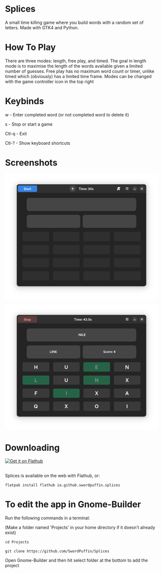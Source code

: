 # Splices

A small time killing game where you build words with a random set of letters. Made with GTK4 and Python.

# How To Play

There are three modes: length, free play, and timed. The goal in length mode is to maximise the length of the words available given a limited number of guesses. Free play has no maximum word count or timer, unlike timed which (obviously) has a limited time frame. Modes can be changed with the game controller icon in the top right

# Keybinds

w - Enter completed word (or not completed word to delete it)

s - Stop or start a game

Ctl-q - Exit

Ctl-? - Show keyboard shortcuts

# Screenshots

![Screenshot](https://github.com/SwordPuffin/Splices/blob/master/data/Screenshot1.png)

![Screenshot](https://github.com/SwordPuffin/Splices/blob/master/data/Screenshot2.png)

# Downloading

<a href='https://flathub.org/apps/io.github.swordpuffin.splices'>
    <img width='240' alt='Get it on Flathub' src='https://flathub.org/api/badge?locale=en'/>
</a>

<br />
<br />

Splices is available on the web with Flathub, or:
```
flatpak install flathub io.github.swordpuffin.splices
```
# To edit the app in Gnome-Builder

Run the following commands in a terminal:

(Make a folder named 'Projects' in your home directory if it doesn't already exist)
```
cd Projects
```
```
git clone https://github.com/SwordPuffin/Splices
```
Open Gnome-Builder and then hit select folder at the bottom to add the project
